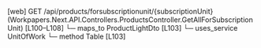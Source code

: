 [web] GET /api/products/forsubscriptionunit/{subscriptionUnit}  (Workpapers.Next.API.Controllers.ProductsController.GetAllForSubscriptionUnit)  [L100–L108]
  └─ maps_to ProductLightDto [L103]
  └─ uses_service UnitOfWork
    └─ method Table [L103]

